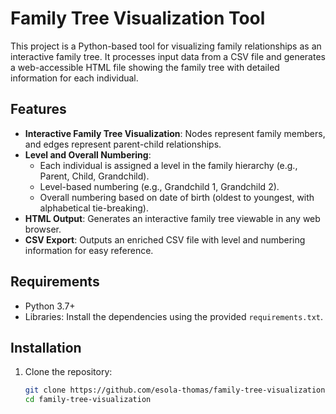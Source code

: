 # Family Tree Visualization Tool

This project is a Python-based tool for visualizing family relationships as an interactive family tree. It processes input data from a CSV file and generates a web-accessible HTML file showing the family tree with detailed information for each individual.

## Features

- **Interactive Family Tree Visualization**: Nodes represent family members, and edges represent parent-child relationships.
- **Level and Overall Numbering**:
  - Each individual is assigned a level in the family hierarchy (e.g., Parent, Child, Grandchild).
  - Level-based numbering (e.g., Grandchild 1, Grandchild 2).
  - Overall numbering based on date of birth (oldest to youngest, with alphabetical tie-breaking).
- **HTML Output**: Generates an interactive family tree viewable in any web browser.
- **CSV Export**: Outputs an enriched CSV file with level and numbering information for easy reference.

## Requirements

- Python 3.7+
- Libraries: Install the dependencies using the provided `requirements.txt`.

## Installation

1. Clone the repository:
   ```bash
   git clone https://github.com/esola-thomas/family-tree-visualization.git
   cd family-tree-visualization
